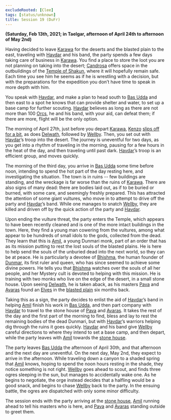 ```yaml
---
excludeRooted: [Clee]
tags: [status/unknown]
title: Session 19 (DuFr)
---
```



**(Saturday, Feb 13th, 2021; in Taelgar, afternoon of April 24th to afternoon of May 2nd)**

Having decided to leave [Karawa](<../../../gazetteer/greater-dunmar/realms/dunmar/eastern-dunmar/karawa.md>) for the deserts and the blasted plain to the east, traveling with [Havdar](<../../../people/dunmari/havdar.md>) and his band, the party spends a few days taking care of business in [Karawa](<../../../gazetteer/greater-dunmar/realms/dunmar/eastern-dunmar/karawa.md>). You find a place to store the loot you are not planning on taking into the desert; [Candrosa](<../../../people/dunmari/candrosa.md>) offers space in the outbuildings of the [Temple of Shakun](<../../../gazetteer/greater-dunmar/realms/dunmar/eastern-dunmar/temple-of-shakun.md>), where it will hopefully remain safe. Each time you see him he seems as if he is wrestling with a decision, but with the preparations for the expedition you don’t have time to speak in more depth with him.

You speak with [Havdar](<../../../people/dunmari/havdar.md>), and make a plan to head south to [Bas Udda](<../../../gazetteer/greater-dunmar/realms/dunmar/eastern-dunmar/bas-udda.md>) and then east to a spot he knows that can provide shelter and water, to set up a base camp for further scouting. [Havdar](<../../../people/dunmari/havdar.md>) believes as long as there are not more than 100 [Orcs](<../../../species/children-of-the-embodied-gods/orcs/orcs.md>), he and his band, with your aid, can defeat them; if there are more, flight will be the only option. 

The morning of April 27th, just before you depart [Karawa](<../../../gazetteer/greater-dunmar/realms/dunmar/eastern-dunmar/karawa.md>), [Kenzo](<../../../people/pcs/dunmar-fellowship/kenzo.md>) [slips off for a bit](<../mirror-visions/kenzo-s-jade-vision.md>), as does [Delwath](<../../../people/pcs/dunmar-fellowship/delwath.md>), followed by [Wellby](<../../../people/pcs/dunmar-fellowship/wellby.md>). Then, you set out with [Havdar](<../../../people/dunmari/havdar.md>)’s troop into the desert. The journey is uneventful for two days, as you get into a rhythm of traveling in the morning, pausing for a few hours in the heat of the day, and then traveling until past dark. [Havdar](<../../../people/dunmari/havdar.md>)’s troop is an efficient group, and moves quickly.

The morning of the third day, you arrive in [Bas Udda](<../../../gazetteer/greater-dunmar/realms/dunmar/eastern-dunmar/bas-udda.md>) some time before noon, intending to spend the hot part of the day resting here, and investigating the situation. The town is in ruins -- few buildings are standing, and the wreckage is far worse than the ruins of [Karawa](<../../../gazetteer/greater-dunmar/realms/dunmar/eastern-dunmar/karawa.md>). There are also signs of many dead: there are bodies laid out, as if to be buried or burned, with some care, and seemingly freshly prepared. This has attracted the attention of some giant vultures, who move in to attempt to drive off the party and [Havdar](<../../../people/dunmari/havdar.md>)’s band. While one manages to snatch [Wellby](<../../../people/pcs/dunmar-fellowship/wellby.md>), they are killed and driven off by the quick action of the party and [Havdar](<../../../people/dunmari/havdar.md>). 

Upon ending the vulture threat, the party enters the Temple, which appears to have been recently cleaned and is one of the more intact buildings in the town. Here, they find a young man cowering from the vultures, among what appear to be hundreds of small idols to the gods, collected from the dead. They learn that this is [Amil](<../../../people/dunmari/amil.md>), a young Dunmari monk, part of an order that has as its mission putting to rest the lost souls of the blasted plains. He is here to help send the souls of the unburied dead into the next world, so they can be at peace. He is particularly a devotee of [Bhishma](<../../../cosmology/gods/incorporeal-gods/dunmari/bhishma.md>), the human founder of [Dunmar](<../../../gazetteer/greater-dunmar/realms/dunmar/dunmar.md>), its first ruler and queen, who has since seemed to achieve some divine powers. He tells you that [Bhishma](<../../../cosmology/gods/incorporeal-gods/dunmari/bhishma.md>) watches over the souls of all her people, and her Mystery cult is devoted to helping with this mission. He is training with two monks who live on the edge of the desert, in a small stone house. Upon seeing [Delwath](<../../../people/pcs/dunmar-fellowship/delwath.md>), he is taken aback, as his masters [Pava](<../../../people/dunmari/pava.md>) and [Avaras](<../../../people/dunmari/avaras.md>) found an [Elves](<../../../species/children-of-the-embodied-gods/elves/elves.md>) in the [blasted plain](<../../../gazetteer/greater-dunmar/dunmari-basin/nashtkar.md>) six months back. 

Taking this as a sign, the party decides to enlist the aid of [Havdar](<../../../people/dunmari/havdar.md>)’s band in helping [Amil](<../../../people/dunmari/amil.md>) finish his work in [Bas Udda](<../../../gazetteer/greater-dunmar/realms/dunmar/eastern-dunmar/bas-udda.md>), and then part company with [Havdar](<../../../people/dunmari/havdar.md>) to travel to the stone house of [Pava](<../../../people/dunmari/pava.md>) and [Avaras](<../../../people/dunmari/avaras.md>). It takes the rest of the day and the first part of the morning to find, bless and lay to rest the remaining bodies of the dead Dunmari, but with [Havdar](<../../../people/dunmari/havdar.md>)’s warriors helping dig through the ruins it goes quickly. [Havdar](<../../../people/dunmari/havdar.md>) and his band give [Wellby](<../../../people/pcs/dunmar-fellowship/wellby.md>) careful directions to where they intend to set a base camp, and then depart, while the party leaves with [Amil](<../../../people/dunmari/amil.md>) towards the [stone house](<../../../gazetteer/greater-dunmar/dunmari-basin/pava-and-avaras-house.md>). 

The party leaves [Bas Udda](<../../../gazetteer/greater-dunmar/realms/dunmar/eastern-dunmar/bas-udda.md>) the afternoon of April 30th, and that afternoon and the next day are uneventful. On the next day, May 2nd, they expect to arrive in the afternoon. While traveling down a canyon to a shaded spring that [Amil](<../../../people/dunmari/amil.md>) knows, hoping to spend the noon hours resting in the shade, they notice something is not right. [Wellby](<../../../people/pcs/dunmar-fellowship/wellby.md>) goes ahead to scout, and finds three ogres sleeping in the sun, but manages to accidentally wake one. As he begins to negotiate, the orge instead decides that a halfling would be a good snack, and begins to chase [Wellby](<../../../people/pcs/dunmar-fellowship/wellby.md>) back to the party. In the ensuing battle, the ogres are dispatched with only some minor difficulty. 

The session ends with the party arriving at the [stone house](<../../../gazetteer/greater-dunmar/dunmari-basin/pava-and-avaras-house.md>), [Amil](<../../../people/dunmari/amil.md>) running ahead to tell his masters who is here, and [Pava](<../../../people/dunmari/pava.md>) and [Avaras](<../../../people/dunmari/avaras.md>) standing outside to greet them.